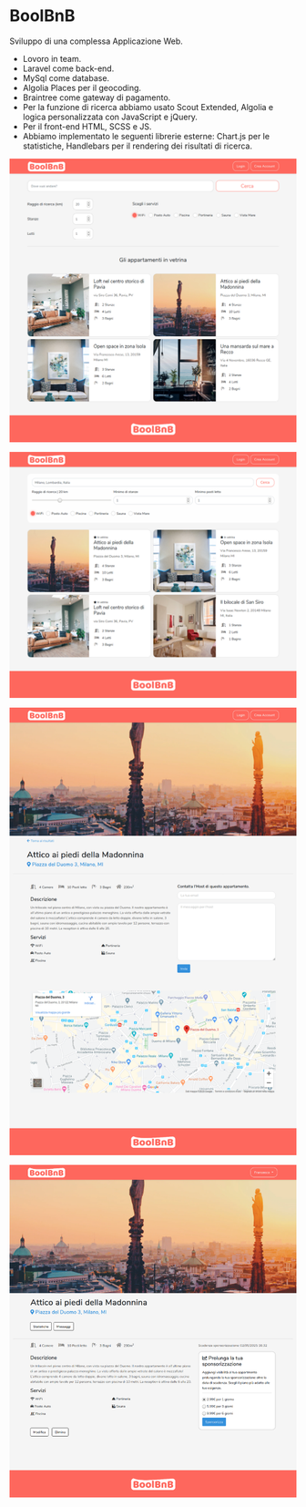 # BoolBnB
Sviluppo di una complessa Applicazione Web.
- Lovoro in team.
- Laravel come back-end.
- MySql come database.
- Algolia Places per il geocoding.
- Braintree come gateway di pagamento.
- Per la funzione di ricerca abbiamo usato Scout Extended, Algolia e logica personalizzata con JavaScript e jQuery.
- Per il front-end HTML, SCSS e JS.
- Abbiamo implementato le  seguenti librerie esterne: Chart.js per le statistiche, Handlebars per il rendering dei risultati di ricerca.

![](screenshots/1.png)

![](screenshots/2.png)

![](screenshots/3.png)

![](screenshots/4.png)